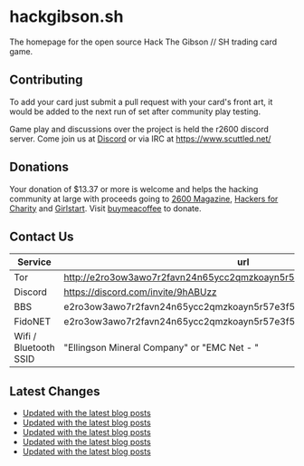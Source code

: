 # hackgibson.sh
The homepage for the open source Hack The Gibson // SH trading card game.


## Contributing

To add your card just submit a pull request with your card's front art, it would be added to the next run of set after community play testing.

Game play and discussions over the project is held the r2600 discord server. Come join us at [Discord](https://discord.com/invite/9hABUzz) or via IRC at https://www.scuttled.net/


## Donations

Your donation of $13.37 or more is welcome and helps the hacking community at large with proceeds going to [2600 Magazine](https://2600.com/), [Hackers for Charity](https://hackersforcharity.org) and [Girlstart](https://girlstart.org).  Visit [buymeacoffee](https://www.buymeacoffee.com/hackgibson.sh) to donate.


## Contact Us

Service | url
-|-
Tor | http://e2ro3ow3awo7r2favn24n65ycc2qmzkoayn5r57e3f56nvjwdcgg32ad.onion
Discord | https://discord.com/invite/9hABUzz
BBS | e2ro3ow3awo7r2favn24n65ycc2qmzkoayn5r57e3f56nvjwdcgg32ad.onion:23
FidoNET | e2ro3ow3awo7r2favn24n65ycc2qmzkoayn5r57e3f56nvjwdcgg32ad.onion:24554
Wifi / Bluetooth SSID | "Ellingson Mineral Company" or "EMC Net - <fidonet address>"

## Latest Changes
<!-- BLOG-POST-LIST:START -->
- [Updated with the latest blog posts](https://github.com/DFW2600/hackgibson.sh/commit/2b5c6e190c704efefbc4c9348c860b48489f1282)
- [Updated with the latest blog posts](https://github.com/DFW2600/hackgibson.sh/commit/ad22e12034fc9b09412ea33706f728c33b92068d)
- [Updated with the latest blog posts](https://github.com/DFW2600/hackgibson.sh/commit/4e04c183b7a21fa32d6c7f8a5a53cdbb6c127528)
- [Updated with the latest blog posts](https://github.com/DFW2600/hackgibson.sh/commit/9c5d42c057d3994ab98005f8598eb0dbc852899e)
- [Updated with the latest blog posts](https://github.com/DFW2600/hackgibson.sh/commit/b4048b49f81fdfd8440a1293ae906ed01f224fcd)
<!-- BLOG-POST-LIST:END -->
